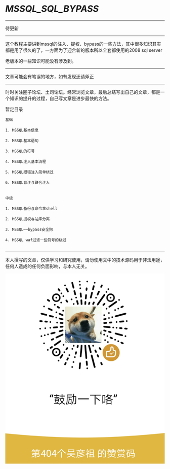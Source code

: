 # _MSSQL_SQL_BYPASS_ 

----------


待更新

----------

这个教程主要讲到mssql的注入、提权、bypass的一些方法，其中很多知识其实都是用了很久的了，一方面为了迎合新的版本所以全套都使用的2008 sql server

老版本的一些知识可能没有涉及到。

----------

文章可能会有笔误的地方，如有发现还请斧正

----------

时时关注圈子论坛、土司论坛。经常浏览文章，最后总结写出自己的文章，都是一个知识的提升的过程，自己写文章是进步最快的方法。


暂定目录


```
基础

1. MSSQL基本信息

2. MSSQL基本语句

3. MSSQL的符号

4. MSSQL注入基本流程

5. MSSQL报错注入简单绕过

6. MSSQL盲注与联合注入


中级

1. MSSQL备份与命令拿shell

2. MSSQL提权与站库分离

3. MSSQL——bypass安全狗

4. MSSQL waf过滤一些符号的绕过


```

----------


本人撰写的文章，仅供学习和研究使用，请勿使用文中的技术源码用于非法用途，任何人造成的任何负面影响，与本人无关。

![](./img/404.png)

